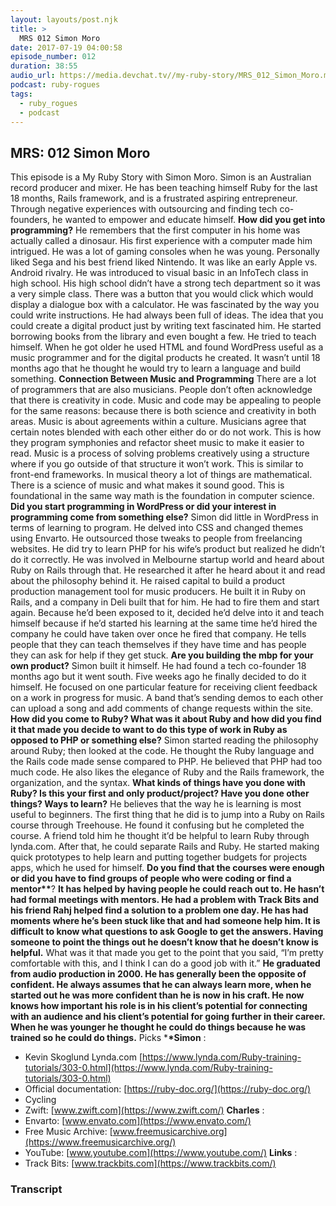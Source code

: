 ```yaml
---
layout: layouts/post.njk
title: >
  MRS 012 Simon Moro
date: 2017-07-19 04:00:58
episode_number: 012
duration: 38:55
audio_url: https://media.devchat.tv//my-ruby-story/MRS_012_Simon_Moro.mp3
podcast: ruby-rogues
tags:
  - ruby_rogues
  - podcast
---
```


## **MRS: 012 Simon Moro**

This episode is a My Ruby Story with Simon Moro. Simon is an Australian record producer and mixer. He has been teaching himself Ruby for the last 18 months, Rails framework, and is a frustrated aspiring entrepreneur. Through negative experiences with outsourcing and finding tech co-founders, he wanted to empower and educate himself. **How did you get into programming?** He remembers that the first computer in his home was actually called a dinosaur. His first experience with a computer made him intrigued. He was a lot of gaming consoles when he was young. Personally liked Sega and his best friend liked Nintendo. It was like an early Apple vs. Android rivalry. He was introduced to visual basic in an InfoTech class in high school. His high school didn’t have a strong tech department so it was a very simple class. There was a button that you would click which would display a dialogue box with a calculator. He was fascinated by the way you could write instructions. He had always been full of ideas. The idea that you could create a digital product just by writing text fascinated him. He started borrowing books from the library and even bought a few. He tried to teach himself. When he got older he used HTML and found WordPress useful as a music programmer and for the digital products he created. It wasn’t until 18 months ago that he thought he would try to learn a language and build something. **Connection Between Music and Programming** There are a lot of programmers that are also musicians. People don’t often acknowledge that there is creativity in code. Music and code may be appealing to people for the same reasons: because there is both science and creativity in both areas. Music is about agreements within a culture. Musicians agree that certain notes blended with each other either do or do not work. This is how they program symphonies and refactor sheet music to make it easier to read. Music is a process of solving problems creatively using a structure where if you go outside of that structure it won’t work. This is similar to front-end frameworks. In musical theory a lot of things are mathematical. There is a science of music and what makes it sound good. This is foundational in the same way math is the foundation in computer science. **Did you start programming in WordPress or did your interest in programming come from something else?** Simon did little in WordPress in terms of learning to program. He delved into CSS and changed themes using Envarto. He outsourced those tweaks to people from freelancing websites. He did try to learn PHP for his wife’s product but realized he didn’t do it correctly. He was involved in Melbourne startup world and heard about Ruby on Rails through that. He researched it after he heard about it and read about the philosophy behind it. He raised capital to build a product production management tool for music producers. He built it in Ruby on Rails, and a company in Deli built that for him. He had to fire them and start again. Because he’d been exposed to it, decided he’d delve into it and teach himself because if he’d started his learning at the same time he’d hired the company he could have taken over once he fired that company. He tells people that they can teach themselves if they have time and has people they can ask for help if they get stuck. **Are you building the mbp for your own product?** Simon built it himself. He had found a tech co-founder 18 months ago but it went south. Five weeks ago he finally decided to do it himself. He focused on one particular feature for receiving client feedback on a work in progress for music. A band that’s sending demos to each other can upload a song and add comments of change requests within the site. **How did you come to Ruby? What was it about Ruby and how did you find it that made you decide to want to do this type of work in Ruby as opposed to PHP or something else?** Simon started reading the philosophy around Ruby; then looked at the code. He thought the Ruby language and the Rails code made sense compared to PHP. He believed that PHP had too much code. He also likes the elegance of Ruby and the Rails framework, the organization, and the syntax. **What kinds of things have you done with Ruby? Is this your first and only product/project? Have you done other things? Ways to learn?** He believes that the way he is learning is most useful to beginners. The first thing that he did is to jump into a Ruby on Rails course through Treehouse. He found it confusing but he completed the course. A friend told him he thought it’d be helpful to learn Ruby through lynda.com. After that, he could separate Rails and Ruby. He started making quick prototypes to help learn and putting together budgets for projects apps, which he used for himself. **Do you find that the courses were enough or did you have to find groups of people who were coding or find a mentor\*\***? **It has helped by having people he could reach out to. He hasn’t had formal meetings with mentors. He had a problem with Track Bits and his friend Rahj helped find a solution to a problem one day. He has had moments where he’s been stuck like that and had someone help him. It is difficult to know what questions to ask Google to get the answers. Having someone to point the things out he doesn’t know that he doesn’t know is helpful.** What was it that made you get to the point that you said, “I’m pretty comfortable with this, and I think I can do a good job with it.” **He graduated from audio production in 2000. He has generally been the opposite of confident. He always assumes that he can always learn more, when he started out he was more confident than he is now in his craft. He now knows how important his role is in his client’s potential for connecting with an audience and his client’s potential for going further in their career. When he was younger he thought he could do things because he was trained so he could do things.** Picks \***\*Simon** :

- Kevin Skoglund Lynda.com [https://www.lynda.com/Ruby-training-tutorials/303-0.html](https://www.lynda.com/Ruby-training-tutorials/303-0.html)
- Official documentation: [https://ruby-doc.org/](https://ruby-doc.org/)
- Cycling
- Zwift: [www.zwift.com](https://www.zwift.com/)
  **Charles** :
- Envarto: [www.envato.com](https://www.envato.com/)
- Free Music Archive: [www.freemusicarchive.org](https://www.freemusicarchive.org/)
- YouTube: [www.youtube.com](https://www.youtube.com/)
  **Links** :
- Track Bits: [www.trackbits.com](https://www.trackbits.com/)

### Transcript
